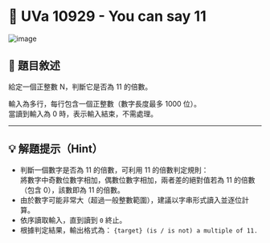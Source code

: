 # 🔢 UVa 10929 - You can say 11
![image](https://github.com/user-attachments/assets/21d0ebf0-a86a-4a7f-bacc-efd329a6c971)

## 📘 題目敘述

給定一個正整數 N，判斷它是否為 11 的倍數。

輸入為多行，每行包含一個正整數（數字長度最多 1000 位）。  
當讀到輸入為 0 時，表示輸入結束，不需處理。

---

## 💡 解題提示（Hint）

- 判斷一個數字是否為 11 的倍數，可利用 11 的倍數判定規則：  
  將數字中奇數位數字相加，偶數位數字相加，兩者差的絕對值若為 11 的倍數（包含 0），該數即為 11 的倍數。  
- 由於數字可能非常大（超過一般整數範圍），建議以字串形式讀入並逐位計算。  
- 依序讀取輸入，直到讀到 `0` 終止。  
- 根據判定結果，輸出格式為：  `{target} (is / is not) a multiple of 11.`

